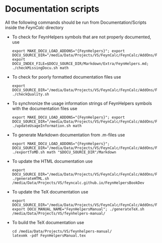 # Documentation scripts

All the following commands should be run from Documentation/Scripts inside the *FeynCalc* directory

* To check for FeynHelpers symbols that are not properly documented, use 

    ```
    export MAKE_DOCU_LOAD_ADDONS="{FeynHelpers}"; export DOCU_SOURCE_DIR="/media/Data/Projects/VS/FeynCalc/FeynCalc/AddOns/FeynHelpers/Documentation"; export DOCU_INDEX_FILE=$DOCU_SOURCE_DIR/Markdown/Extra/FeynHelpers.md; ./checkMissingDocu.sh math
    ```
* To check for poorly formatted documentation files use

    ```
    export DOCU_SOURCE_DIR="/media/Data/Projects/VS/FeynCalc/FeynCalc/AddOns/FeynHelpers/Documentation"; ./checkQuality.sh
    ```

* To synchronize the usage information strings of FeynHelpers symbols with the documentation files use

    ```
    export MAKE_DOCU_LOAD_ADDONS="{FeynHelpers}"; export DOCU_SOURCE_DIR="/media/Data/Projects/VS/FeynCalc/FeynCalc/AddOns/FeynHelpers/Documentation"; ./updateUsageInformation.sh math
    ```

* To generate Markdown documentation from .m-files use

    ```
    export MAKE_DOCU_LOAD_ADDONS="{FeynHelpers}"; DOCU_SOURCE_DIR="/media/Data/Projects/VS/FeynCalc/FeynCalc/AddOns/FeynHelpers/Documentation"; ./exportToMD.sh math "$DOCU_SOURCE_DIR"/Markdown
    ```
    
* To update the HTML documentation use

    ```
    export DOCU_SOURCE_DIR="/media/Data/Projects/VS/FeynCalc/FeynCalc/AddOns/FeynHelpers/Documentation"; ./generateHTML.sh /media/Data/Projects/VS/feyncalc.github.io/FeynHelpersBookDev
    ```
    
* To update the TeX documentation use

    ```
    export DOCU_SOURCE_DIR="/media/Data/Projects/VS/FeynCalc/FeynCalc/AddOns/FeynHelpers/Documentation"; export DOCU_MANUAL_NAME="FeynHelpersManual"; ./generateTeX.sh /media/Data/Projects/VS/feynhelpers-manual/
    ```        
    
* To build the TeX documentation use

    ```
    cd /media/Data/Projects/VS/feynhelpers-manual/
    latexmk -pdf FeynHelpersManual.tex
    ```
